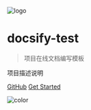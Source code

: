 ![logo](/images/admin.jpeg)

# docsify-test

> 项目在线文档编写模板

项目描述说明

[GitHub](https://github.com/ofyangwenxin/docsify-test)
[Get Started](#docsify)

![color](#fff)

